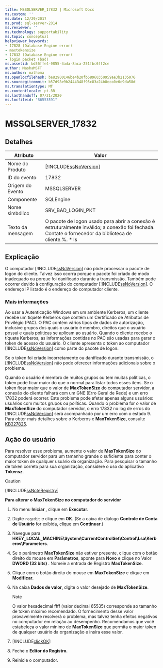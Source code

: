 ```yaml
---
title: MSSQLSERVER_17832 | Microsoft Docs
ms.custom: ''
ms.date: 12/29/2017
ms.prod: sql-server-2014
ms.reviewer: ''
ms.technology: supportability
ms.topic: conceptual
helpviewer_keywords:
- 17828 (Database Engine error)
- maxtokensize
- 17832 (Database Engine error)
- login packet (bad)
ms.assetid: bd56ffe4-0855-4ada-8aca-251fbc6ff2ce
author: MashaMSFT
ms.author: mathoma
ms.openlocfilehash: be82900146be4b20fb68960350959ae3b2135076
ms.sourcegitcommit: b57d98e9b2444348f95c83a24b8eea0e6c9da58d
ms.translationtype: MT
ms.contentlocale: pt-BR
ms.lasthandoff: 07/21/2020
ms.locfileid: "86553591"
---
```

# <a name="mssqlserver_17832"></a>MSSQLSERVER_17832
    
## <a name="details"></a>Detalhes  
  
|Atributo|Valor|  
|-|-|  
|Nome do Produto|[!INCLUDE[ssNoVersion](../../includes/ssnoversion-md.md)]|  
|ID do evento|17832|  
|Origem do Evento|MSSQLSERVER|  
|Componente|SQLEngine|  
|Nome simbólico|SRV_BAD_LOGIN_PKT|  
|Texto da mensagem|O pacote de logon usado para abrir a conexão é estruturalmente inválido; a conexão foi fechada. Contate o fornecedor da biblioteca de cliente.%. * ls|  
  
## <a name="explanation"></a>Explicação  
 O computador [!INCLUDE[ssNoVersion](../../includes/ssnoversion-md.md)] não pôde processar o pacote de logon do cliente. Talvez isso ocorra porque o pacote foi criado de modo inadequado ou porque foi danificado durante a transmissão. Também pode ocorrer devido à configuração do computador [!INCLUDE[ssNoVersion](../../includes/ssnoversion-md.md)]. O endereço IP listado é o endereço do computador cliente.  
  
### <a name="more-information"></a>Mais informações  
 Ao usar a Autenticação Windows em um ambiente Kerberos, um cliente recebe um tíquete Kerberos que contém um Certificado de Atributos de Privilégio (PAC). O PAC contém vários tipos de dados de autorização, inclusive grupos dos quais o usuário é membro, direitos que o usuário possui e quais políticas se aplicam ao usuário. Quando o cliente recebe o tíquete Kerberos, as informações contidas no PAC são usadas para gerar o token de acesso do usuário. O cliente apresenta o token ao computador [!INCLUDE[ssNoVersion](../../includes/ssnoversion-md.md)] como parte do pacote de logon.  
  
 Se o token foi criado incorretamente ou danificado durante transmissão, o [!INCLUDE[ssNoVersion](../../includes/ssnoversion-md.md)] não pode oferecer informações adicionais sobre o problema.  
  
 Quando o usuário é membro de muitos grupos ou tem muitas políticas, o token pode ficar maior do que o normal para listar todos esses itens. Se o token ficar maior que o valor de **MaxTokenSize** do computador servidor, a conexão do cliente falhará com um GNE (Erro Geral de Rede) e um erro 17832 poderá ocorrer. Este problema pode afetar apenas alguns usuários: usuários com muitos grupos ou políticas. Quando o problema for o valor de **MaxTokenSize** do computador servidor, o erro 17832 no log de erros do [!INCLUDE[ssNoVersion](../../includes/ssnoversion-md.md)] será acompanhado por um erro com o estado 9. Para obter mais detalhes sobre o Kerberos e **MaxTokenSize**, consulte [KB327825](https://support.microsoft.com/kb/327825).  
  
## <a name="user-action"></a>Ação do usuário  
 Para resolver esse problema, aumente o valor de **MaxTokenSize** do computador servidor para um tamanho grande o suficiente para conter o maior token de qualquer usuário da organização. Para pesquisar o tamanho de token correto para sua organização, considere o uso do aplicativo **Tokensz**.   
  
> [!CAUTION]  
>  [!INCLUDE[ssNoteRegistry](../../includes/ssnoteregistry-md.md)]  
  
 **Para alterar o MaxTokenSize no computador do servidor**  
  
1.  No menu **Iniciar** , clique em **Executar**.  
  
2.  Digite `regedit` e clique em **OK**. (Se a caixa de diálogo **Controle de Conta de Usuário** for exibida, clique em **Continuar**.)  
  
3.  Navegue para **HKEY_LOCAL_MACHINE\System\CurrentControlSet\Control\Lsa\Kerberos\Parameters**.  
  
4.  Se o parâmetro **MaxTokenSize** não estiver presente, clique com o botão direito do mouse em **Parâmetros**, aponte para **Novo** e clique no Valor **DWORD (32 bits)** . Nomeie a entrada de Registro **MaxTokenSize**.  
  
5.  Clique com o botão direito do mouse em **MaxTokenSize** e clique em **Modificar**.  
  
6.  Na caixa **Dados de valor**, digite o valor desejado de **MaxTokenSize**.  
  
    > [!NOTE]  
    >  O valor hexadecimal ffff (valor decimal 65535) corresponde ao tamanho de token máximo recomendado. O fornecimento desse valor provavelmente resolverá o problema, mas talvez tenha efeitos negativos no computador em relação ao desempenho. Recomendamos que você estabeleça o valor mínimo de **MaxTokenSize** que permita o maior token de qualquer usuário da organização e insira esse valor.  
  
7.  [!INCLUDE[clickOK](../../includes/clickok-md.md)]  
  
8.  Feche o **Editor do Registro**.  
  
9. Reinicie o computador.  
  
  
